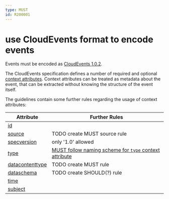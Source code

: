 ```yaml
---
type: MUST
id: R200001
---
```


# use CloudEvents format to encode events

Events must be encoded as [CloudEvents 1.0.2](https://github.com/cloudevents/spec/blob/v1.0.2/cloudevents/spec.md).

The CloudEvents specification defines a number of required and optional [context attributes](https://github.com/cloudevents/spec/blob/v1.0.2/cloudevents/spec.md#context-attributes). Context attributes can be treated as metadata about the event, that can be extracted without knowing the structure of the event itself.

The guidelines contain some further rules regarding the usage of context attributes:

| Attribute                                                                                              | Further Rules                                                                 |
| ------------------------------------------------------------------------------------------------------ | ----------------------------------------------------------------------------- |
| [id](https://github.com/cloudevents/spec/blob/v1.0.2/cloudevents/spec.md#id)                           |                                                                               |
| [source](https://github.com/cloudevents/spec/blob/v1.0.2/cloudevents/spec.md#source-1)                 | TODO create MUST source rule                                                  |
| [specversion](https://github.com/cloudevents/spec/blob/v1.0.2/cloudevents/spec.md#specversion)         | only '1.0' allowed                                                            |
| [type](https://github.com/cloudevents/spec/blob/v1.0.2/cloudevents/spec.md#type)                       | [MUST follow naming scheme for `type` context attribute](@guidelines/R200009) |
| [datacontenttype](https://github.com/cloudevents/spec/blob/v1.0.2/cloudevents/spec.md#datacontenttype) | TODO create MUST rule                                                         |
| [dataschema](https://github.com/cloudevents/spec/blob/v1.0.2/cloudevents/spec.md#dataschema)           | TODO create SHOULD(?) rule                                                    |
| [time](https://github.com/cloudevents/spec/blob/v1.0.2/cloudevents/spec.md#time)                       |                                                                               |
| [subject](https://github.com/cloudevents/spec/blob/v1.0.2/cloudevents/spec.md#subject)                 |                                                                               |
